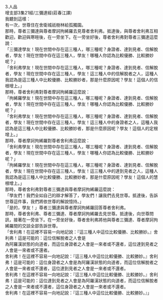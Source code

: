 3.人品  
增支部3集21經/三彌達經(莊春江譯)  
我聽到這樣：  
有一次，世尊住在舍衛城祇樹林給孤獨園。  
那時，尊者三彌達與尊者摩訶拘絺羅去見尊者舍利弗。抵達後，與尊者舍利弗互相歡迎。歡迎與寒暄後，在一旁坐下。在一旁坐好後，尊者舍利弗對尊者三彌達這麼說：  
「三彌達學友！現在世間中存在這三種人，哪三種呢？身證者、達到見者、信解脫者，學友！現在世間中存在這三種人，學友！哪種人你認為比較優勝、比較勝妙呢？」  
「舍利弗學友！現在世間中存在這三種人，哪三種呢？身證者、達到見者、信解脫者，學友！現在世間中存在這三種人，學友！這三種人中的信解脫者之人，這種人我認為是這三種人中比較優勝、比較勝妙者，那是什麼原因呢？學友！這個人的信根增上。」  
那時，尊者舍利弗對尊者摩訶拘絺羅這麼說：  
「拘絺羅學友！現在世間中存在這三種人，哪三種呢？身證者、達到見者、信解脫者，學友！現在世間中存在這三種人，學友！哪種人你認為比較優勝、比較勝妙呢？」  
「舍利弗學友！現在世間中存在這三種人，哪三種呢？身證者、達到見者、信解脫者，學友！現在世間中存在這三種人，學友！這三種人中的身證者之人，這種人我認為是這三種人中比較優勝、比較勝妙者，那是什麼原因呢？學友！這個人的定根增上。」  
那時，尊者摩訶拘絺羅對尊者舍利弗這麼說：  
「舍利弗學友！現在世間中存在這三種人，哪三種呢？身證者、達到見者、信解脫者，學友！現在世間中存在這三種人，學友！哪種人你認為比較優勝、比較勝妙呢？」  
「拘絺羅學友！現在世間中存在這三種人，哪三種呢？身證者、達到見者、信解脫者，學友！現在世間中存在這三種人，學友！這三種人中的達到見者之人，這種人我認為是這三種人中比較優勝、比較勝妙者，那是什麼原因呢？學友！這個人的慧根增上。」  
那時，尊者舍利弗對尊者三彌達與尊者摩訶拘絺羅這麼說：  
「學友們！我們全如自己的辯才解答了，學友們！讓我們去見世尊。抵達後，告訴世尊這件事，我們將依世尊的解說憶持。」  
「是的，學友！」尊者三彌達與尊者摩訶拘絺羅回答尊者舍利弗。  
那時，尊者舍利弗、尊者三彌達、尊者摩訶拘絺羅去見世尊。抵達後，向世尊問訊，接著在一旁坐下。在一旁坐好後，尊者舍利弗將他與尊者三彌達、尊者摩訶拘絺羅間的交談全部告訴世尊。  
「舍利弗！在這裡不容易一向地記說：『這三種人中這位比較優勝、比較勝妙。』舍利弗！這是可能的：這位信解脫者之人會是  
為阿羅漢狀態的向道者，而這位身證者之人會是一來者或不還者，這位達到見者之人會是一來者或不還者。  
舍利弗！在這裡不容易一向地記說：『這三種人中這位比較優勝、比較勝妙。』舍利弗！這是可能的：這位身證者之人會是為阿羅漢狀態的向道者，而這位信解脫者之人會是一來者或不還者，這位達到見者之人會是一來者或不還者。  
舍利弗！在這裡不容易一向地記說：『這三種人中這位比較優勝、比較勝妙。』舍利弗！這是可能的：這位達到見者之人會是為阿羅漢狀態的向道者，而這位信解脫者之人會是一來者或不還者，這位身證者之人會是一來者或不還者。  
舍利弗！在這裡不容易一向地記說：『這三種人中這位比較優勝、比較勝妙。』」  
  
  

